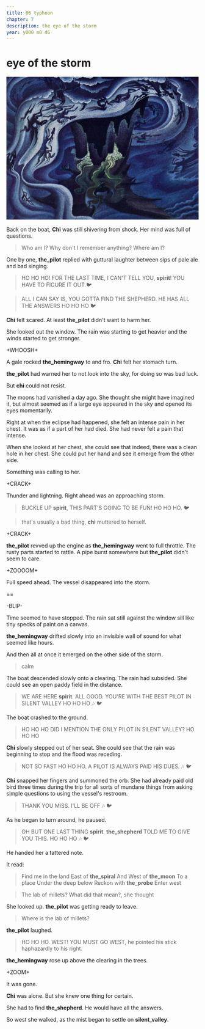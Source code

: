```yaml
---
title: 06 typhoon
chapter: 7  
description: the eye of the storm
year: y000 m0 d6 
---
```


# eye of the storm

![night on bald mountain](./nielsen.jpeg)

Back on the boat, **Chi** was still shivering from shock. Her mind was full of questions.

> Who am I? Why don't I remember anything? Where am I?

One by one, **the_pilot** replied with guttural laughter between sips of pale ale and bad singing.

> HO HO HO! FOR THE LAST TIME, I CAN'T TELL YOU, **spirit**! YOU HAVE TO FIGURE IT OUT.🐦

> ALL I CAN SAY IS, YOU GOTTA FIND THE SHEPHERD. HE HAS ALL THE ANSWERS HO HO HO 🐦

**Chi** felt scared. At least **the_pilot** didn't want to harm her. 

She looked out the window. The rain was starting to get heavier and the winds started to get stronger.

+WHOOSH+

A gale rocked **the_hemingway** to and fro. **Chi** felt her stomach turn.

**the_pilot** had warned her to not look into the sky, for doing so was bad luck.

But **chi** could not resist.

The moons had vanished a day ago. She thought she might have imagined it, but almost seemed as if a large eye appeared in the sky and opened its eyes momentarily.

Right at when the eclipse had happened, she felt an intense pain in her chest. It was as if a part of her had died. She had never felt a pain that intense.

When she looked at her chest, she could see that indeed, there was a clean hole in her chest. She could put her hand and see it emerge from the other side.

Something was calling to her.

+CRACK+

Thunder and lightning. Right ahead was an approaching storm. 

> BUCKLE UP **spirit**, THIS PART'S GOING TO BE FUN! HO HO HO. 🐦

> that's usually a bad thing, **chi** muttered to herself.

+CRACK+

**the_pilot** revved up the engine as **the_hemingway** went to full throttle. The rusty parts started to rattle. A pipe burst somewhere but **the_pilot** didn't seem to care.

+ZOOOOM+

Full speed ahead. The vessel disappeared into the storm.

==

-BLIP-

Time seemed to have stopped. The rain sat still against the window sill like tiny specks of paint on a canvas.

**the_hemingway** drifted slowly into an invisible wall of sound for what seemed like hours.

And then all at once it emerged on the other side of the storm.

> calm

The boat descended slowly onto a clearing. The rain had subsided. She could see an open paddy field in the distance.

> WE ARE HERE **spirit**. ALL GOOD. YOU'RE WITH THE BEST PILOT IN SILENT VALLEY HO HO HO 🎶 🐦

The boat crashed to the ground.

> HO HO HO DID I MENTION THE ONLY PILOT IN SILENT VALLEY? HO HO HO

**Chi** slowly stepped out of her seat. She could see that the rain was beginning to stop and the flood was receding.

> NOT SO FAST HO HO HO. A PILOT IS ALWAYS PAID HIS DUES. 🎶 🐦

**Chi** snapped her fingers and summoned the orb. She had already paid old bird three times during the trip for all sorts of mundane things from asking simple questions to using the vessel's restroom.

> THANK YOU MISS. I'LL BE OFF 🎶 🐦

As he began to turn around, he paused.

> OH BUT ONE LAST THING **spirit**. **the_shepherd** TOLD ME TO GIVE YOU THIS. HO HO HO 🎶 🐦

He handed her a tattered note. 

It read:

> Find me in the land
> East of **the_spiral**
> And West of **the_moon**
> To a place 
> Under the deep below
> Reckon with **the_probe**
> Enter west

> The lab of millets? What did that mean?, she thought

She looked up. **the_pilot** was getting ready to leave.

> Where is the lab of millets?

**the_pilot** laughed. 

> HO HO HO. WEST! YOU MUST GO WEST, he pointed his stick haphazardly to his right.

**the_hemingway** rose up above the clearing in the trees. 

+ZOOM+

It was gone.

**Chi** was alone. But she knew one thing for certain.

She had to find **the_shepherd**. He would have all the answers.

So west she walked, as the mist began to settle on **silent_valley**. 